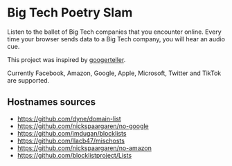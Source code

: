 # Big Tech Poetry Slam
Listen to the ballet of Big Tech companies that you encounter online.
Every time your browser sends data to a Big Tech company, you will hear an audio cue.

This project was inspired by [googerteller](https://github.com/berthubert/googerteller).

Currently Facebook, Amazon, Google, Apple, Microsoft, Twitter and TikTok are supported.

## Hostnames sources
- https://github.com/dyne/domain-list
- https://github.com/nickspaargaren/no-google
- https://github.com/jmdugan/blocklists
- https://github.com/llacb47/mischosts
- https://github.com/nickspaargaren/no-amazon
- https://github.com/blocklistproject/Lists